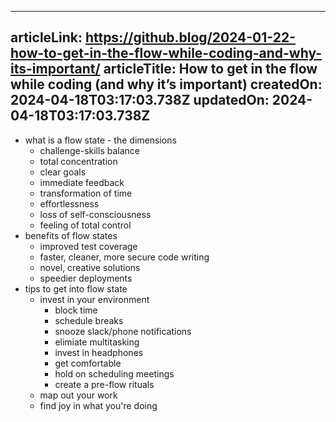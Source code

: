 -----------------------
articleLink: https://github.blog/2024-01-22-how-to-get-in-the-flow-while-coding-and-why-its-important/
articleTitle: How to get in the flow while coding (and why it’s important)
createdOn: 2024-04-18T03:17:03.738Z
updatedOn: 2024-04-18T03:17:03.738Z
-----------------------

- what is a flow state - the dimensions
  - challenge-skills balance
  - total concentration
  - clear goals
  - immediate feedback
  - transformation of time
  - effortlessness
  - loss of self-consciousness
  - feeling of total control
- benefits of flow states
  - improved test coverage
  - faster, cleaner, more secure code writing
  - novel, creative solutions
  - speedier deployments
- tips to get into flow state
  - invest in your environment
    - block time
    - schedule breaks
    - snooze slack/phone notifications
    - elimiate multitasking
    - invest in headphones
    - get comfortable
    - hold on scheduling meetings
    - create a pre-flow rituals
  - map out your work
  - find joy in what you're doing